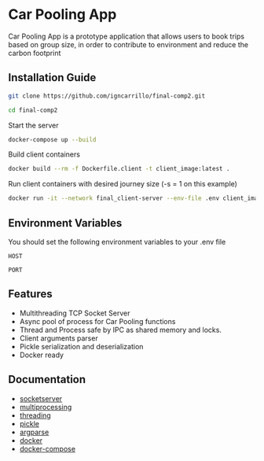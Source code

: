 # Car Pooling App

Car Pooling App is a prototype application that allows users to book trips based on group size,
in order to contribute to environment and reduce the carbon footprint


## Installation Guide

```bash
git clone https://github.com/igncarrillo/final-comp2.git
```
```bash
cd final-comp2
```
Start the server
```bash
docker-compose up --build
```
Build client containers
```bash
docker build --rm -f Dockerfile.client -t client_image:latest .
```
Run client containers with desired journey size (-s = 1 on this example)
```bash
docker run -it --network final_client-server --env-file .env client_image:latest -s 1
```

## Environment Variables

You should set the following environment variables to your .env file

`HOST`

`PORT`


## Features

- Multithreading TCP Socket Server
- Async pool of process for Car Pooling functions
- Thread and Process safe by IPC as shared memory and locks.
- Client arguments parser
- Pickle serialization and deserialization
- Docker ready

## Documentation

- [socketserver](https://docs.python.org/3/library/socketserver.html)
- [multiprocessing](https://docs.python.org/3/library/multiprocessing.html)
- [threading](https://docs.python.org/3/library/threading.html)
- [pickle](https://docs.python.org/3/library/pickle.html)
- [argparse](https://docs.python.org/3/library/argparse.html)
- [docker](https://docs.docker.com/)
- [docker-compose](https://docs.docker.com/compose/)
